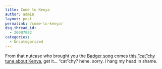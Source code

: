 ```yaml
---
title: Come to Kenya
author: admin
layout: post
permalink: /come-to-kenya/
dsq_thread_id:
  - 26007882
categories:
  - Uncategorized
---
```

From that nutcase who brought you the [Badger song][1] comes [this &#8220;cat&#8221;chy tune about Kenya.][2] get it&#8230; &#8220;cat&#8221;chy? hehe. sorry. i hang my head in shame.

 [1]: http://www.badgerbadgerbadger.com
 [2]: http://www.weebls-stuff.com/toons/29/